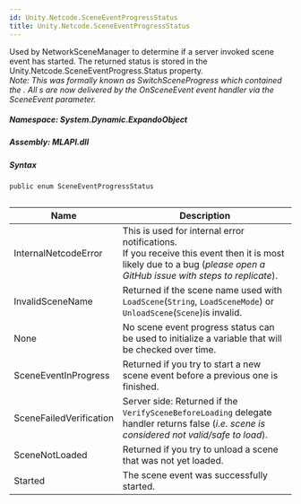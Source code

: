 ```yaml
---  
id: Unity.Netcode.SceneEventProgressStatus  
title: Unity.Netcode.SceneEventProgressStatus  
---
```


<div class="markdown level0 summary">

Used by NetworkSceneManager to determine if a server invoked scene event
has started. The returned status is stored in the
Unity.Netcode.SceneEventProgress.Status property.  
*Note: This was formally known as SwitchSceneProgress which contained
the . All s are now delivered by the OnSceneEvent event handler via the
SceneEvent parameter.*

</div>

<div class="markdown level0 conceptual">

</div>

##### **Namespace**: System.Dynamic.ExpandoObject

##### **Assembly**: MLAPI.dll

##### Syntax

``` lang-csharp
public enum SceneEventProgressStatus
```

## 

| Name          | Description |
|---------------|-------------|
|InternalNetcodeError| This is used for internal error notifications. <br />If you receive this event then it is most likely due to a bug (*please open a GitHub issue with steps to replicate*).|
|InvalidSceneName|Returned if the scene name used with `LoadScene`(`String`, `LoadSceneMode`) or `UnloadScene`(`Scene`)is invalid.|
|None|No scene event progress status can be used to initialize a variable that will be checked over time.|
|SceneEventInProgress|Returned if you try to start a new scene event before a previous one is finished.|
|SceneFailedVerification|Server side: Returned if the `VerifySceneBeforeLoading` delegate handler returns false (*i.e. scene is considered not valid/safe to load*).|
|SceneNotLoaded|Returned if you try to unload a scene that was not yet loaded.|
|Started|The scene event was successfully started.|


